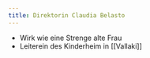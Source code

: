 ```yaml
---
title: Direktorin Claudia Belasto
---
```


* Wirk wie eine Strenge alte Frau
* Leiterein des Kinderheim in [[Vallaki]]
